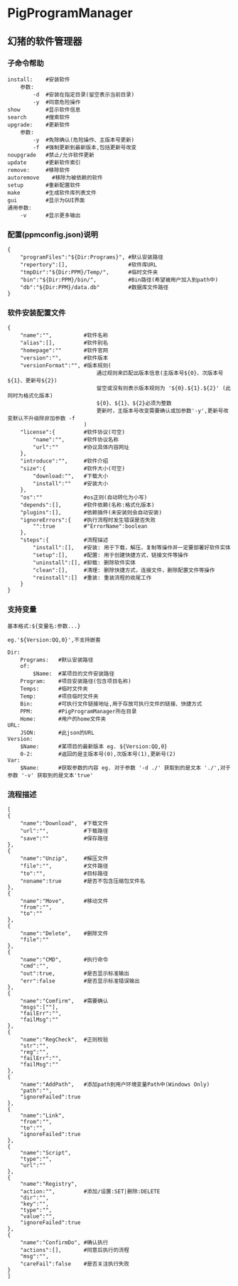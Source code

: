 # PigProgramManager

## 幻猪的软件管理器

### 子命令帮助

    install:    #安装软件
        参数:
            -d  #安装在指定目录(留空表示当前目录)
            -y  #同意危险操作
    show        #显示软件信息
    search      #搜索软件
    upgrade:    #更新软件
        参数:
            -y  #免除确认(危险操作、主版本号更新)
            -f  #强制更新到最新版本,包括更新号改变
    noupgrade   #禁止/允许软件更新
    update      #更新软件索引
    remove:     #移除软件
    autoremove    #移除为被依赖的软件
    setup       #重新配置软件
    make        #生成软件库列表文件
    gui         #显示为GUI界面
    通用参数:
        -v      #显示更多输出

### 配置(ppmconfig.json)说明

    {
        "programFiles":"${Dir:Programs}", #默认安装路径
        "repertory":[],                   #软件库URL
        "tmpDir":"${Dir:PPM}/Temp/",      #临时文件夹
        "bin":"${Dir:PPM}/bin/",          #Bin路径(希望被用户加入到path中)
        "db":"${Dir:PPM}/data.db"         #数据库文件路径
    }

### 软件安装配置文件

    {
        "name":"",          #软件名称
        "alias":[],         #软件别名
        "homepage":""       #软件官网
        "version":"",       #软件版本
        "versionFormat":"", #版本规则(
                                通过规则来匹配出版本信息(主版本号${0}、次版本号${1}、更新号${2})
                                留空或没有则表示版本规则为 '${0}.${1}.${2}' (此同时为格式化版本)
                                ${0}、${1}、${2}必须为整数
                                更新时，主版本号改变需要确认或加参数'-y',更新号改变默认不升级除非加参数 -f
                            )
        "license":{         #软件协议(可空)
            "name":"",      #软件协议名称
            "url":""        #协议具体内容网址
        },
        "introduce":"",     #软件介绍
        "size":{            #软件大小(可空)
            "download:"",   #下载大小
            "install":""    #安装大小
        },
        "os":""             #os正则(自动转化为小写)
        "depends":[],       #软件依赖(名称:格式化版本)
        "plugins":[],       #依赖插件(未安装则会自动安装)
        "ignoreErrors":{    #执行流程时发生错误是否失败
            "":true         #"ErrorName":boolean
        },
        "steps":{           #流程描述
            "install":[],   #安装: 用于下载，解压，复制等操作并一定要部署好软件实体
            "setup":[],     #配置: 用于创建快捷方式，链接文件等操作
            "uninstall":[], #卸载: 删除软件实体
            "clean":[],     #清理: 删除快捷方式，连接文件，删除配置文件等操作
            "reinstall":[]  #重装: 重装流程的收尾工作
        }
    }

### 支持变量

`基本格式:${变量名:参数...}`

`eg.'${Version:QQ,0}',不支持嵌套`

    Dir:
        Programs:   #默认安装路径
        of:
            $Name:  #某项目的文件安装路径
        Program:    #项目安装路径(包含项目名称)
        Temps:      #临时文件夹
        Temp:       #项目临时文件夹
        Bin:        #可执行文件链接地址,用于存放可执行文件的链接、快捷方式
        PPM:        #PigProgramManager所在目录
        Home:       #用户的home文件夹
    URL:
        JSON:       #此json的URL
    Version:
        $Name:      #某项目的最新版本 eg. ${Version:QQ,0}
        0-2:        #返回的是主版本号(0),次版本号(1),更新号(2)
    Var:
        $Name:      #获取参数的内容 eg. 对于参数 '-d ./' 获取到的是文本 './',对于参数 '-v' 获取到的是文本'true'

### 流程描述

    [
    {
        "name":"Download",  #下载文件
        "url":"",           #下载路径
        "save":""           #保存路径
    },
    {
        "name":"Unzip",     #解压文件
        "file":"",          #文件路径
        "to":"",            #目标路径
        "noname":true       #是否不包含压缩包文件名
    },
    {
        "name":"Move",      #移动文件
        "from":"",
        "to":""
    },
    {
        "name":"Delete",    #删除文件
        "file":""
    },
    {
        "name":"CMD",       #执行命令
        "cmd":"",
        "out":true,         #是否显示标准输出
        "err":false         #是否显示标准错误输出
    },
    {
        "name":"Comfirm",   #需要确认
        "msgs":[""],
        "failErr":"",
        "failMsg":""
    },
    {
        "name":"RegCheck",  #正则校验
        "str":"",
        "reg":"",
        "failErr":"",
        "failMsg":""
    },
    {
        "name":"AddPath",   #添加path到用户环境变量Path中(Windows Only)
        "path":"",
        "ignoreFailed":true
    },
    {
        "name":"Link",
        "from":"",
        "to":"",
        "ignoreFailed":true
    },
    {
        "name":"Script",
        "type":"",
        "url":""
    },
    {
        "name":"Registry",
        "action:"",         #添加/设置:SET|删除:DELETE
        "dir":"",
        "key":"",
        "type":"",
        "value":"",
        "ignoreFailed":true
    },
    {
        "name":"ConfirmDo", #确认执行
        "actions":[],       #同意后执行的流程
        "msg":"",
        "careFail":false    #是否关注执行失败
    }
    ]